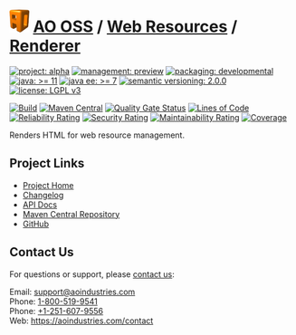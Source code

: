 # [<img src="ao-logo.png" alt="AO Logo" width="35" height="40">](https://github.com/ao-apps) [AO OSS](https://github.com/ao-apps/ao-oss) / [Web Resources](https://github.com/ao-apps/ao-web-resources) / [Renderer](https://github.com/ao-apps/ao-web-resources-renderer)

[![project: alpha](https://oss.aoapps.com/ao-badges/project-alpha.svg)](https://aoindustries.com/life-cycle#project-alpha)
[![management: preview](https://oss.aoapps.com/ao-badges/management-preview.svg)](https://aoindustries.com/life-cycle#management-preview)
[![packaging: developmental](https://oss.aoapps.com/ao-badges/packaging-developmental.svg)](https://aoindustries.com/life-cycle#packaging-developmental)  
[![java: &gt;= 11](https://oss.aoapps.com/ao-badges/java-11.svg)](https://docs.oracle.com/en/java/javase/11/docs/api/)
[![java ee: &gt;= 7](https://oss.aoapps.com/ao-badges/javaee-7.svg)](https://docs.oracle.com/javaee/7/api/)
[![semantic versioning: 2.0.0](https://oss.aoapps.com/ao-badges/semver-2.0.0.svg)](http://semver.org/spec/v2.0.0.html)
[![license: LGPL v3](https://oss.aoapps.com/ao-badges/license-lgpl-3.0.svg)](https://www.gnu.org/licenses/lgpl-3.0)

[![Build](https://github.com/ao-apps/ao-web-resources-renderer/workflows/Build/badge.svg?branch=master)](https://github.com/ao-apps/ao-web-resources-renderer/actions?query=workflow%3ABuild)
[![Maven Central](https://maven-badges.herokuapp.com/maven-central/com.aoapps/ao-web-resources-renderer/badge.svg)](https://maven-badges.herokuapp.com/maven-central/com.aoapps/ao-web-resources-renderer)
[![Quality Gate Status](https://sonarcloud.io/api/project_badges/measure?branch=master&project=com.aoapps%3Aao-web-resources-renderer&metric=alert_status)](https://sonarcloud.io/dashboard?branch=master&id=com.aoapps%3Aao-web-resources-renderer)
[![Lines of Code](https://sonarcloud.io/api/project_badges/measure?branch=master&project=com.aoapps%3Aao-web-resources-renderer&metric=ncloc)](https://sonarcloud.io/component_measures?branch=master&id=com.aoapps%3Aao-web-resources-renderer&metric=ncloc)  
[![Reliability Rating](https://sonarcloud.io/api/project_badges/measure?branch=master&project=com.aoapps%3Aao-web-resources-renderer&metric=reliability_rating)](https://sonarcloud.io/component_measures?branch=master&id=com.aoapps%3Aao-web-resources-renderer&metric=Reliability)
[![Security Rating](https://sonarcloud.io/api/project_badges/measure?branch=master&project=com.aoapps%3Aao-web-resources-renderer&metric=security_rating)](https://sonarcloud.io/component_measures?branch=master&id=com.aoapps%3Aao-web-resources-renderer&metric=Security)
[![Maintainability Rating](https://sonarcloud.io/api/project_badges/measure?branch=master&project=com.aoapps%3Aao-web-resources-renderer&metric=sqale_rating)](https://sonarcloud.io/component_measures?branch=master&id=com.aoapps%3Aao-web-resources-renderer&metric=Maintainability)
[![Coverage](https://sonarcloud.io/api/project_badges/measure?branch=master&project=com.aoapps%3Aao-web-resources-renderer&metric=coverage)](https://sonarcloud.io/component_measures?branch=master&id=com.aoapps%3Aao-web-resources-renderer&metric=Coverage)

Renders HTML for web resource management.

## Project Links
* [Project Home](https://oss.aoapps.com/web-resources/renderer/)
* [Changelog](https://oss.aoapps.com/web-resources/renderer/changelog)
* [API Docs](https://oss.aoapps.com/web-resources/renderer/apidocs/)
* [Maven Central Repository](https://search.maven.org/artifact/com.aoapps/ao-web-resources-renderer)
* [GitHub](https://github.com/ao-apps/ao-web-resources-renderer)

## Contact Us
For questions or support, please [contact us](https://aoindustries.com/contact):

Email: [support@aoindustries.com](mailto:support@aoindustries.com)  
Phone: [1-800-519-9541](tel:1-800-519-9541)  
Phone: [+1-251-607-9556](tel:+1-251-607-9556)  
Web: https://aoindustries.com/contact
